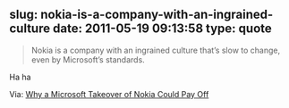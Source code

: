 slug: nokia-is-a-company-with-an-ingrained-culture
date: 2011-05-19 09:13:58
type: quote
---

> Nokia is a company with an ingrained culture that’s slow to change, even by Microsoft’s standards.

Ha ha

 Via: [Why a Microsoft Takeover of Nokia Could Pay Off](http://gigaom.com/mobile/why-a-microsoft-takeover-of-nokia-could-pay-off/?utm_source=feedburner&utm_medium=feed&utm_campaign=Feed%3A+OmMalik+%28GigaOM%3A+Tech%29)
